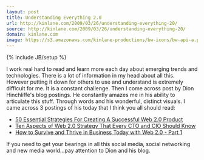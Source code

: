 ```yaml
---
layout: post
title: Understanding Everything 2.0
url: http://kinlane.com/2009/03/26/understanding-everything-20/
source: http://kinlane.com/2009/03/26/understanding-everything-20/
domain: kinlane.com
image: https://s3.amazonaws.com/kinlane-productions/bw-icons/bw-api-a.png
---
```

{% include JB/setup %}

<p>
     I work real hard to read and learn more each day about emerging trends and technologies. There is a lot of information in my head about all this. However putting it down for others to use and understand is extremely difficult for me. It is a constant challenge. Then I come across post by Dion Hinchliffe's blog postings. He constantly amazes me in his ability to articulate this stuff. Through words and his wonderful, distinct visuals. I came across 3 postings of his today that I think you all should read:
</p>
<ul class="mainlist">
     <li>
          <a href="http://web2.wsj2.com/50_essential_strategies_for_creating_a_successful_web_20_pr.htm">50 Essential Strategies For Creating A Successful Web 2.0 Product</a>
     </li>
     <li>
          <a href="http://web2.wsj2.com/ten_aspects_of_web_20_strategy_that_every_cto_and_cio_shoul.htm">Ten Aspects of Web 2.0 Strategy That Every CTO and CIO Should Know</a>
     </li>
     <li>
          <a href="http://web2.wsj2.com/how_to_survive_and_thrive_in_business_today_with_web_20__p.htm">How to Survive and Thrive in Business Today with Web 2.0 - Part 1</a>
     </li>
</ul>
<p>
     If you need to get your bearings in all this social media, social networking and new media world...pay attention to Dion and his blog.
</p>